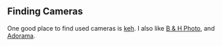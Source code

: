 ## Finding Cameras

One good place to find used cameras is [keh](https://keh.com). I also like [B & H Photo](https://bhphotovideo.com), and [Adorama](https://adorama.com).
